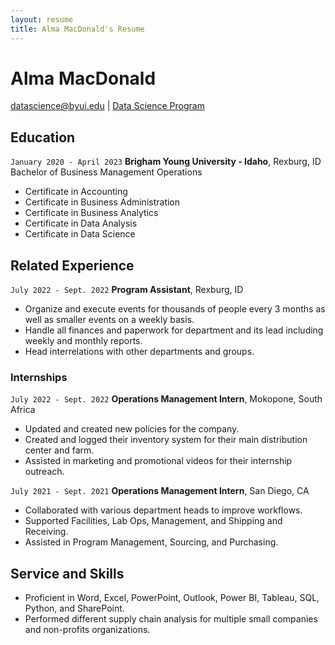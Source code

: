 ```yaml
---
layout: resume
title: Alma MacDonald's Resume
---
```


# Alma MacDonald

<div id="webaddress">
<a href="datascience@byui.edu">datascience@byui.edu</a>
| <a href="https://byuidatascience.github.io/development.html">Data Science Program</a>
</div>

<!-- https://www.monique.tech/the-art-of-markdown -->


## Education

`January 2020 - April 2023`
__Brigham Young University - Idaho__, Rexburg, ID
Bachelor of Business Management Operations
- Certificate in Accounting
-	Certificate in Business Administration
-	Certificate in Business Analytics
-	Certificate in Data Analysis
-	Certificate in Data Science

## Related Experience

`July 2022 - Sept. 2022`
__Program Assistant__, Rexburg, ID

- Organize and execute events for thousands of people every 3 months as well 
as smaller events on a weekly basis.
- Handle all finances and paperwork for department and its lead including weekly
 and monthly reports.
- Head interrelations with other departments and groups.

### Internships

`July 2022 - Sept. 2022`
__Operations Management Intern__, Mokopone, South Africa

- Updated and created new policies for the company.
-	Created and logged their inventory system for their main distribution center
and farm.
-	Assisted in marketing and promotional videos for their internship outreach.

`July 2021 - Sept. 2021`
__Operations Management Intern__, San Diego, CA

- Collaborated with various department heads to improve workflows.
- Supported Facilities, Lab Ops, Management, and Shipping and Receiving.
- Assisted in Program Management, Sourcing, and Purchasing.

## Service and Skills

-	Proficient in Word, Excel, PowerPoint, Outlook, Power BI, Tableau, SQL, Python, and SharePoint.
-	Performed different supply chain analysis for multiple small companies and non-profits organizations.



<!-- ### Footer

Last updated: May 2013 -->


